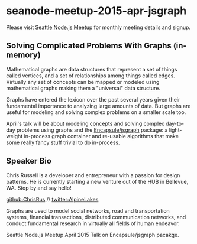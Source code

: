 # seanode-meetup-2015-apr-jsgraph

Please visit [Seattle Node.js Meetup](http://www.meetup.com/Seattle-Node-js/) for monthly meeting details and signup.

## Solving Complicated Problems With Graphs (in-memory)

Mathematical graphs are data structures that represent a set of things called vertices, and a set of relationships among things called edges. Virtually any set of concepts can be mapped or modeled using mathematical graphs making them a "universal" data structure.

Graphs have entered the lexicon over the past several years given their fundamental importance to analyzing large amounts of data. But graphs are useful for modeling and solving complex problems on a smaller scale too.

April's talk will be about modeling concepts and solving complex day-to-day problems using graphs and the [Encapsule/jsgraph](https://www.npmjs.com/package/jsgraph) package: a light-weight in-process graph container and re-usable algorithms that make some really fancy stuff trivial to do in-process.

## Speaker Bio

Chris Russell is a developer and entrepreneur with a passion for design patterns. He is currently starting a new venture out of the HUB in Bellevue, WA. Stop by and say hello!

[github:ChrisRus](https://github.com/ChrisRus) // [twitter:AlpineLakes](https://twitter.com/AlpineLakes)
























Graphs are used to model social networks, road and transportation systems, financial transactions, distributed communication networks, and conduct fundamental research in virtually all fields of human endeavor. 


Seattle Node.js Meetup April 2015 Talk on Encapsule/jsgraph pacakge.
